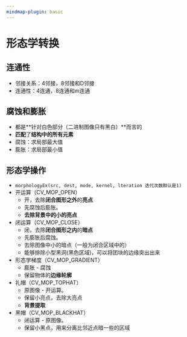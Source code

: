 ```yaml
---
mindmap-plugin: basic
---
```

# 形态学转换
## 连通性 
- 邻接关系：4邻接，8邻接和D邻接
- 连通性：4连通，8连通和m连通

## 腐蚀和膨胀
- 都是**针对白色部分（二进制图像只有黑白）**而言的
- **匹配**了**结构中的所有元素**
- 腐蚀：求局部最大值
- 膨胀：求局部最小值
	
## 形态学操作
- `morphologyEx(src, dest, mode, kernel, lteration 迭代次数默认是1)`
- 开运算（CV_MOP_OPEN）
	- 开，去除**闭合图形之外**的**亮点**
	- 先腐蚀后膨胀。
	- **去除背景中的小的亮点**
- 闭运算（CV_MOP_CLOSE）
	- 闭，去除**闭合图形之内**的**暗点**
	- 先膨胀后腐蚀。
	- 去除图像中小的暗点（一般为闭合区域中的）
	- 能够排除小型黑洞(黑色区域)，可以将团块的边缘突出出来
- 形态学梯度（CV_MOP_GRADIENT）
	- 膨胀 - 腐蚀
	- 保留物体的**边缘轮廓**
- 礼帽（CV_MOP_TOPHAT）
	- 原图像 - 开运算。
	- 保留小亮点，去除大亮点
	- **背景提取**
- 黑帽（CV_MOP_BLACKHAT）
	- 闭运算 - 原图像。
	- 保留小黑点，用来分离比邻近点暗一些的区域